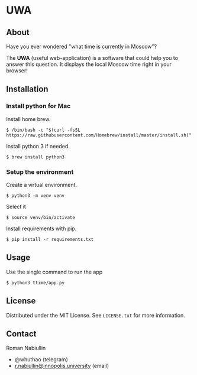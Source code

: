 # UWA

## About

Have you ever wondered "what time is currently in Moscow"?

The **UWA** (useful web-application) is a software that could help you to answer this question.
It displays the local Moscow time right in your browser!

## Installation

### Install python for Mac

Install home brew.
```commandline
$ /bin/bash -c "$(curl -fsSL https://raw.githubusercontent.com/Homebrew/install/master/install.sh)"
```

Install python 3 if needed.
```commandline
$ brew install python3
```

### Setup the environment

Create a virtual environment.
```commandline
$ python3 -m venv venv
```

Select it
```commandline
$ source venv/bin/activate
```

Install requirements with pip.
```commandline
$ pip install -r requirements.txt
```

## Usage

Use the single command to run the app
```commandline
$ python3 ttime/app.py
```

## License

Distributed under the MIT License. See `LICENSE.txt` for more information.

## Contact

Roman Nabiullin
- @whuthao (telegram)
- r.nabiullin@innopolis.university (email)
